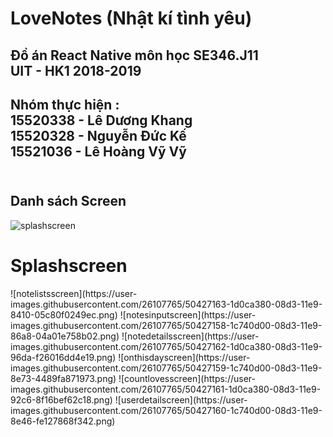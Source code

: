 # LoveNotes (Nhật kí tình yêu) </br>
Đồ án React Native môn học SE346.J11 </br>
UIT - HK1 2018-2019 </br>
---
Nhóm thực hiện : </br>
15520338 - Lê Dương Khang </br>
15520328 - Nguyễn Đức Kế </br>
15521036 - Lê Hoàng Vỹ Vỹ </br></br>
---
## Danh sách Screen</br>
![splashscreen](https://user-images.githubusercontent.com/26107765/50427157-1120e180-08d3-11e9-9a89-b4afcf4282ac.png)
<h1>Splashscreen</h1>
![notelistsscreen](https://user-images.githubusercontent.com/26107765/50427163-1d0ca380-08d3-11e9-8410-05c80f0249ec.png)
![notesinputscreen](https://user-images.githubusercontent.com/26107765/50427158-1c740d00-08d3-11e9-86a8-04a01e758b02.png)
![notedetailsscreen](https://user-images.githubusercontent.com/26107765/50427162-1d0ca380-08d3-11e9-96da-f26016dd4e19.png)
![onthisdayscreen](https://user-images.githubusercontent.com/26107765/50427159-1c740d00-08d3-11e9-8e73-4489fa871973.png)
![countlovesscreen](https://user-images.githubusercontent.com/26107765/50427161-1d0ca380-08d3-11e9-92c6-8f16bef62c18.png)
![userdetailscreen](https://user-images.githubusercontent.com/26107765/50427160-1c740d00-08d3-11e9-8e46-fe127868f342.png)
